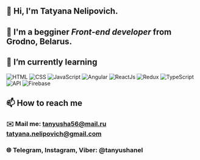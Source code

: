 ## 👋 Hi, I'm **Tatyana Nelipovich**.
## 👀 I'm a begginer *Front-end developer* from Grodno, Belarus.
## 🌱 I’m currently learning 
![HTML](https://img.shields.io/badge/-HTML-090909?style=for-the-badge&logo=html5)
![CSS](https://img.shields.io/badge/-CSS-090909?style=for-the-badge&logo=css3)
![JavaScript](https://img.shields.io/badge/-JavaScript-090909?style=for-the-badge&logo=JavaScript)
![Angular](https://img.shields.io/badge/-Angular-090909?style=for-the-badge&logo=Angular)
![ReactJs](https://img.shields.io/badge/-ReactJs-090909?style=for-the-badge&logo=React)
![Redux](https://img.shields.io/badge/-Redux-090909?style=for-the-badge&logo=Redux)
![TypeScript](https://img.shields.io/badge/-TypeScript-090909?style=for-the-badge&logo=TypeScript)
![API](https://img.shields.io/badge/-REST&#032;API-090909?style=for-the-badge)
![Firebase](https://img.shields.io/badge/-Firebase-090909?style=for-the-badge&logo=Firebase)

## 📫 How to reach me 
### ✉️ Mail me: tanyusha56@mail.ru  tatyana.nelipovich@gmail.com
### 🌐 Telegram, Instagram, Viber: @tanyushanel

<!---
tanyushanel/tanyushanel is a ✨ special ✨ repository because its `README.md` (this file) appears on your GitHub profile.
You can click the Preview link to take a look at your changes.
--->



